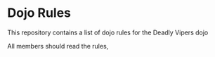 Dojo Rules
==========

This repository contains a list of dojo rules for the Deadly Vipers dojo

All members should read the rules,